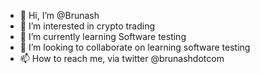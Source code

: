 - 👋 Hi, I’m @Brunash
- 👀 I’m interested in crypto trading
- 🌱 I’m currently learning Software testing
- 💞️ I’m looking to collaborate on learning software testing 
- 📫 How to reach me, via twitter @brunashdotcom

<!---
tebsalt/tebsalt is a ✨ special ✨ repository because its `README.md` (this file) appears on your GitHub profile.
You can click the Preview link to take a look at your changes.
--->
